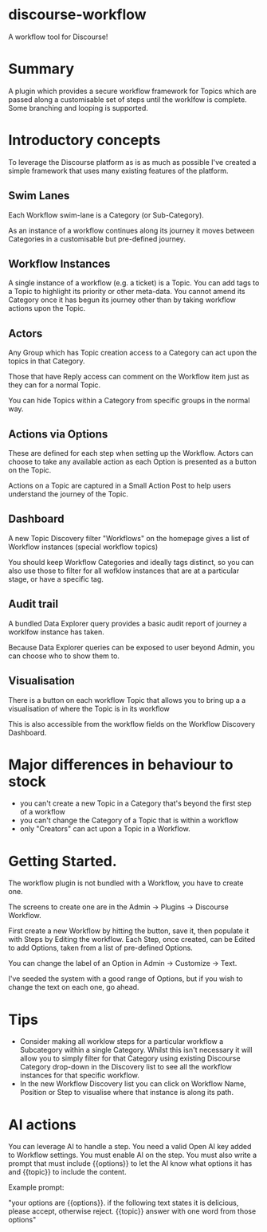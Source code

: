 # discourse-workflow

A workflow tool for Discourse!

# Summary

A plugin which provides a secure workflow framework for Topics which are passed along a customisable set of steps until the worklfow is complete.  Some branching and looping is supported.

# Introductory concepts

To leverage the Discourse platform as is as much as possible I've created a simple framework that uses many existing features of the platform.

## Swim Lanes

Each Workflow swim-lane is a Category (or Sub-Category).

As an instance of a workflow continues along its journey it moves between Categories in a customisable but pre-defined journey.

## Workflow Instances

A single instance of a workflow (e.g. a ticket) is a Topic.  You can add tags to a Topic to highlight its priority or other meta-data.  You cannot amend its Category once it has begun its journey other than by taking workflow actions upon the Topic.

## Actors

Any Group which has Topic creation access to a Category can act upon the topics in that Category.

Those that have Reply access can comment on the Workflow item just as they can for a normal Topic.

You can hide Topics within a Category from specific groups in the normal way.

## Actions via Options

These are defined for each step when setting up the Workflow.  Actors can choose to take any available action as each Option is presented as a button on the Topic.

Actions on a Topic are captured in a Small Action Post to help users understand the journey of the Topic.

## Dashboard

A new Topic Discovery filter "Workflows" on the homepage gives a list of Workflow instances (special workflow topics)

You should keep Workflow Categories and ideally tags distinct, so you can also use those to filter for all wofklow instances that are at a particular stage, or have a specific tag.

## Audit trail

A bundled Data Explorer query provides a basic audit report of journey a worklfow instance has taken.

Because Data Explorer queries can be exposed to user beyond Admin, you can choose who to show them to.

## Visualisation

There is a button on each workflow Topic that allows you to bring up a a visualisation of where the Topic is in its workflow

This is also accessible from the workflow fields on the Workflow Discovery Dashboard.

# Major differences in behaviour to stock

- you can't create a new Topic in a Category that's beyond the first step of a workflow
- you can't change the Category of a Topic that is within a workflow
- only "Creators" can act upon a Topic in a Workflow.

# Getting Started.

The workflow plugin is not bundled with a Workflow, you have to create one.

The screens to create one are in the Admin -> Plugins -> Discourse Workflow.

First create a new Workflow by hitting the button, save it, then populate it with Steps by Editing the workflow.  Each Step, once created, can be Edited to add Options, taken from a list of pre-defined Options.

You can change the label of an Option in Admin -> Customize -> Text.

I've seeded the system with a good range of Options, but if you wish to change the text on each one, go ahead.

# Tips

- Consider making all worklow steps for a particular workflow a Subcategory within a single Category.  Whilst this isn't necessary it will allow you to simply filter for that Category using existing Discourse Category drop-down in the Discovery list to see all the workflow instances for that specific workflow.
- In the new Workflow Discovery list you can click on Workflow Name, Position or Step to visualise where that instance is along its path.

# AI actions

You can leverage AI to handle a step.  You need a valid Open AI key added to Workflow settings.  You must enable AI on the step.  You must also write a prompt that must include {{options}} to let the AI know what options it has and {{topic}} to include the content.

Example prompt:

"your options are {{options}}. if the following text states it is delicious, please accept, otherwise reject. {{topic}} answer with one word from those options"